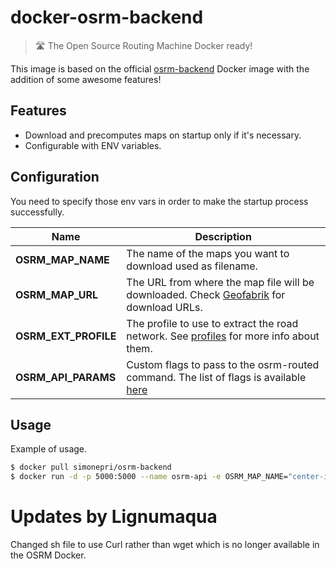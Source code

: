 # docker-osrm-backend
> 🛣 The Open Source Routing Machine Docker ready!

This image is based on the official [osrm-backend](https://hub.docker.com/r/osrm/osrm-backend/) Docker image with the addition of some awesome features!

## Features
* Download and precomputes maps on startup only if it's necessary.
* Configurable with ENV variables.

## Configuration
You need to specify those env vars in order to make the startup process successfully.

 Name | Description
------|-------------
**OSRM_MAP_NAME** | The name of the maps you want to download used as filename.
**OSRM_MAP_URL** | The URL from where the map file will be downloaded. Check [Geofabrik](http://download.geofabrik.de/) for download URLs.
**OSRM_EXT_PROFILE** | The profile to use to extract the road network. See [profiles](https://github.com/Project-OSRM/osrm-backend/wiki/Profiles) for more info about them.
**OSRM_API_PARAMS** | Custom flags to pass to the osrm-routed command. The list of flags is available [here](https://github.com/Project-OSRM/osrm-backend/blob/8aa93f32ccd02ed3cdde2429715cdc9366be87f3/features/options/routed/help.feature#L10)

## Usage
Example of usage.

```bash
$ docker pull simonepri/osrm-backend
$ docker run -d -p 5000:5000 --name osrm-api -e OSRM_MAP_NAME="center-italy" -e OSRM_MAP_URL="http://download.geofabrik.de/europe/italy/centro-latest.osm.pbf" -e OSRM_EXT_PROFILE="car" -e OSRM_API_PARAMS="--port 5000" simonepri/osrm-backend:latest
```

# Updates by Lignumaqua

Changed sh file to use Curl rather than wget which is no longer available in the OSRM Docker.
